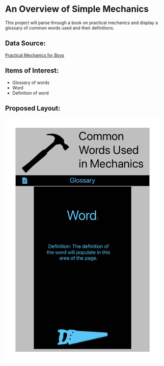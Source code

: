 An Overview of Simple Mechanics
===============================
This project will parse through a book on practical mechanics and display a glossary of common
words used and their definitions.

Data Source:
------------
[Practical Mechanics for Boys](https://www.gutenberg.org/ebooks/22298)

Items of Interest:
------------------

- Glossary of words
- Word
- Definition of word

Proposed Layout:
----------------
![mobile site mockup for project](proposal.jpg "Mockup")
